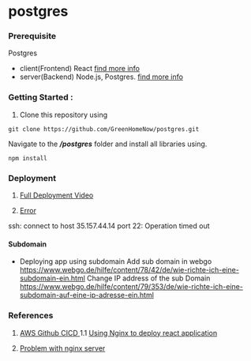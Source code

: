 # postgres
### Prerequisite 

  Postgres
   - client(Frontend) React [find more info](https://github.com/GreenHomeNow/postgres/blob/master/client/README.md)
   - server(Backend) Node.js, Postgres. [find more info](https://github.com/GreenHomeNow/postgres/tree/master/server)


### Getting Started :

1. Clone this repository using 
```
git clone https://github.com/GreenHomeNow/postgres.git
```

Navigate to the **_/postgres_** folder and install all libraries using.

```
npm install 
```


### Deployment 

1. [Full Deployment Video](https://www.youtube.com/watch?v=NjYsXuSBZ5U)


2. [Error](https://www.youtube.com/watch?v=4UDD--ptShs)

ssh: connect to host 35.157.44.14 port 22: Operation timed out


#### Subdomain 
* Deploying app using subdomain
Add sub domain in webgo 
https://www.webgo.de/hilfe/content/78/42/de/wie-richte-ich-eine-subdomain-ein.html
Change IP address of the sub Domain 
https://www.webgo.de/hilfe/content/79/353/de/wie-richte-ich-eine-subdomain-auf-eine-ip-adresse-ein.html


### References 
1. [AWS Github CICD ](https://medium.com/thelorry-product-tech-data/amazon-ec2-deployment-complete-ci-cd-pipeline-using-github-actions-and-aws-codedeploy-8a477123ff7e)
  1.1 [Using Nginx to deploy react application](https://blog.devgenius.io/using-nginx-to-serve-react-application-static-vs-proxy-69b85f368e6c)

2. [Problem with nginx server](https://serverfault.com/questions/1102224/unable-to-restart-nginx-i-think-something-to-do-with-port-80)
